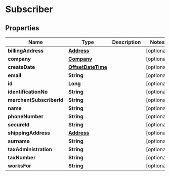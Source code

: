 
# Subscriber

## Properties
Name | Type | Description | Notes
------------ | ------------- | ------------- | -------------
**billingAddress** | [**Address**](Address.md) |  |  [optional]
**company** | [**Company**](Company.md) |  |  [optional]
**createDate** | [**OffsetDateTime**](OffsetDateTime.md) |  |  [optional]
**email** | **String** |  |  [optional]
**id** | **Long** |  |  [optional]
**identificationNo** | **String** |  |  [optional]
**merchantSubscriberId** | **String** |  |  [optional]
**name** | **String** |  |  [optional]
**phoneNumber** | **String** |  |  [optional]
**secureId** | **String** |  |  [optional]
**shippingAddress** | [**Address**](Address.md) |  |  [optional]
**surname** | **String** |  |  [optional]
**taxAdministration** | **String** |  |  [optional]
**taxNumber** | **String** |  |  [optional]
**worksFor** | **String** |  |  [optional]



